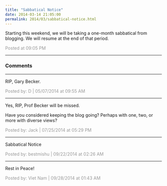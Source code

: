 ```yaml
---
title: "Sabbatical Notice"
date: 2014-03-14 21:05:00
permalink: 2014/03/sabbatical-notice.html
---
```

Starting this weekend, we will be taking a one-month sabbatical from blogging. We will resume at the end of that period.

<span style="color:#999">Posted at 09:05 PM</span>

<!-- more -->

---

### Comments

---

RIP, Gary Becker.

<span style="color:#999">Posted by: D | 05/07/2014 at 09:55 AM</span>

---

Yes, RIP, Prof Becker will be missed. 

Have you considered keeping the blog going? Perhaps with one, two, or more with diverse views?

<span style="color:#999">Posted by: Jack | 07/25/2014 at 05:29 PM</span>

---

Sabbatical Notice

<span style="color:#999">Posted by: bestmishu | 09/22/2014 at 02:26 AM</span>

---

Rest in Peace!

<span style="color:#999">Posted by: Viet Nam | 09/28/2014 at 01:43 AM</span>